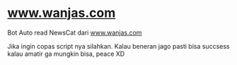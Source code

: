 # www.wanjas.com
Bot Auto read NewsCat dari www.wanjas.com

Jika ingin copas script nya silahkan. Kalau beneran jago pasti bisa succsess kalau amatir ga mungkin bisa, peace XD
